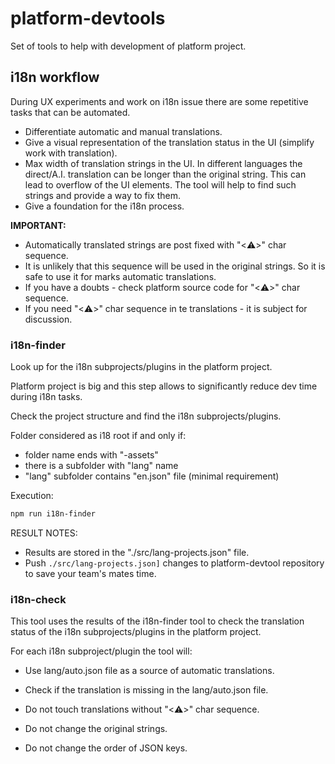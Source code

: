 # platform-devtools
Set of tools to help with development of platform project.

## i18n workflow
During UX experiments and work on i18n issue there are some repetitive tasks that can be automated.

- Differentiate automatic and manual translations.
- Give a visual representation of the translation status in the UI (simplify work with translation).
- Max width of translation strings in the UI. In different languages the direct/A.I. translation can be longer than the original string. This can lead to overflow of the UI elements. The tool will help to find such strings and provide a way to fix them.
- Give a foundation for the i18n process.

**IMPORTANT:**
- Automatically translated strings are post fixed with "<⚠️>" char sequence. 
- It is unlikely that this sequence will be used in the original strings. So it is safe to use it for marks automatic translations.
- If you have a doubts - check platform source code for "<⚠️>" char sequence.
- If you need "<⚠️>" char sequence in te translations - it is subject for discussion.

### i18n-finder
Look up for the i18n subprojects/plugins in the platform project.

Platform project is big and this step allows to significantly reduce dev time during i18n tasks.

Check the project structure and find the i18n subprojects/plugins.

Folder considered as i18 root if and only if:
- folder name ends with "-assets"
- there is a subfolder with "lang" name
- "lang" subfolder contains "en.json" file (minimal requirement)

Execution:

```bash
npm run i18n-finder
```

RESULT NOTES:
- Results are stored in the "./src/lang-projects.json" file.
- Push ```./src/lang-projects.json]``` changes to platform-devtool repository to save your team's mates time.

### i18n-check
This tool uses the results of the i18n-finder tool to check the translation status of the i18n subprojects/plugins in the platform project.

For each i18n subproject/plugin the tool will:
- Use lang/auto.json file as a source of automatic translations.
- Check if the translation is missing in the lang/auto.json file.

- Do not touch translations without "<⚠️>" char sequence.
- Do not change the original strings.
- Do not change the order of JSON keys.

